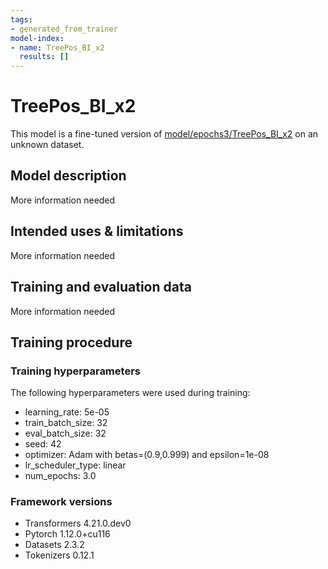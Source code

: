 ```yaml
---
tags:
- generated_from_trainer
model-index:
- name: TreePos_BI_x2
  results: []
---
```


<!-- This model card has been generated automatically according to the information the Trainer had access to. You
should probably proofread and complete it, then remove this comment. -->

# TreePos_BI_x2

This model is a fine-tuned version of [model/epochs3/TreePos_BI_x2](https://huggingface.co/model/epochs3/TreePos_BI_x2) on an unknown dataset.

## Model description

More information needed

## Intended uses & limitations

More information needed

## Training and evaluation data

More information needed

## Training procedure

### Training hyperparameters

The following hyperparameters were used during training:
- learning_rate: 5e-05
- train_batch_size: 32
- eval_batch_size: 32
- seed: 42
- optimizer: Adam with betas=(0.9,0.999) and epsilon=1e-08
- lr_scheduler_type: linear
- num_epochs: 3.0

### Framework versions

- Transformers 4.21.0.dev0
- Pytorch 1.12.0+cu116
- Datasets 2.3.2
- Tokenizers 0.12.1
